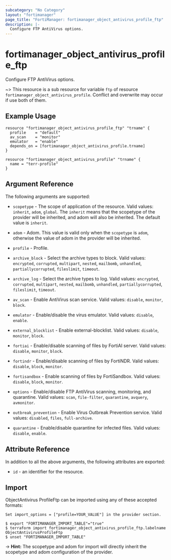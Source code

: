 ```yaml
---
subcategory: "No Category"
layout: "fortimanager"
page_title: "FortiManager: fortimanager_object_antivirus_profile_ftp"
description: |-
  Configure FTP AntiVirus options.
---
```


# fortimanager_object_antivirus_profile_ftp
Configure FTP AntiVirus options.

~> This resource is a sub resource for variable `ftp` of resource `fortimanager_object_antivirus_profile`. Conflict and overwrite may occur if use both of them.



## Example Usage

```hcl
resource "fortimanager_object_antivirus_profile_ftp" "trname" {
  profile    = "default"
  av_scan    = "monitor"
  emulator   = "enable"
  depends_on = [fortimanager_object_antivirus_profile.trname]
}

resource "fortimanager_object_antivirus_profile" "trname" {
  name = "terr-profile"
}
```

## Argument Reference


The following arguments are supported:

* `scopetype` - The scope of application of the resource. Valid values: `inherit`, `adom`, `global`. The `inherit` means that the scopetype of the provider will be inherited, and adom will also be inherited. The default value is `inherit`.
* `adom` - Adom. This value is valid only when the `scopetype` is `adom`, otherwise the value of adom in the provider will be inherited.
* `profile` - Profile.

* `archive_block` - Select the archive types to block. Valid values: `encrypted`, `corrupted`, `multipart`, `nested`, `mailbomb`, `unhandled`, `partiallycorrupted`, `fileslimit`, `timeout`.

* `archive_log` - Select the archive types to log. Valid values: `encrypted`, `corrupted`, `multipart`, `nested`, `mailbomb`, `unhandled`, `partiallycorrupted`, `fileslimit`, `timeout`.

* `av_scan` - Enable AntiVirus scan service. Valid values: `disable`, `monitor`, `block`.

* `emulator` - Enable/disable the virus emulator. Valid values: `disable`, `enable`.

* `external_blocklist` - Enable external-blocklist. Valid values: `disable`, `monitor`, `block`.

* `fortiai` - Enable/disable scanning of files by FortiAI server. Valid values: `disable`, `monitor`, `block`.

* `fortindr` - Enable/disable scanning of files by FortiNDR. Valid values: `disable`, `block`, `monitor`.

* `fortisandbox` - Enable scanning of files by FortiSandbox. Valid values: `disable`, `block`, `monitor`.

* `options` - Enable/disable FTP AntiVirus scanning, monitoring, and quarantine. Valid values: `scan`, `file-filter`, `quarantine`, `avquery`, `avmonitor`.

* `outbreak_prevention` - Enable Virus Outbreak Prevention service. Valid values: `disabled`, `files`, `full-archive`.

* `quarantine` - Enable/disable quarantine for infected files. Valid values: `disable`, `enable`.



## Attribute Reference

In addition to all the above arguments, the following attributes are exported:
* `id` - an identifier for the resource.

## Import

ObjectAntivirus ProfileFtp can be imported using any of these accepted formats:
```
Set import_options = ["profile=YOUR_VALUE"] in the provider section.

$ export "FORTIMANAGER_IMPORT_TABLE"="true"
$ terraform import fortimanager_object_antivirus_profile_ftp.labelname ObjectAntivirusProfileFtp
$ unset "FORTIMANAGER_IMPORT_TABLE"
```
-> **Hint:** The scopetype and adom for import will directly inherit the scopetype and adom configuration of the provider.
